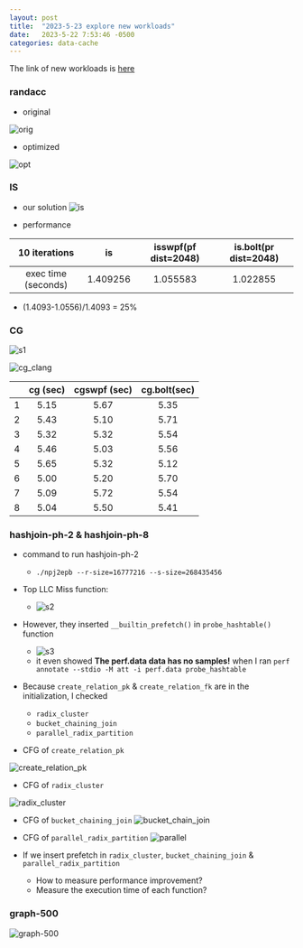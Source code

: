 ```yaml
---
layout: post
title:  "2023-5-23 explore new workloads"
date:   2023-5-22 7:53:46 -0500
categories: data-cache
---
```

The link of new workloads is [here](https://github.com/SamAinsworth/reproduce-cgo2017-paper/)

### randacc
- original

![orig](/assets/2023-05-23/randacc.png) 

- optimized

![opt](/assets/2023-05-23/randaccswpf.png)

### IS
- our solution
![is](/assets/2023-05-23/is_clang.png)

- performance

| 10 iterations | is | isswpf(pf dist=2048) | is.bolt(pr dist=2048) | 
|:---:|:---:|:---:|:---:|
|  exec time (seconds)  | 1.409256 | 1.055583 | 1.022855 |

- (1.4093-1.0556)/1.4093 = 25%


### CG
![s1](/assets/2023-05-23/s1.png)

![cg_clang](/assets/2023-05-23/cg_clang.png)

| | cg (sec) | cgswpf (sec) | cg.bolt(sec) |
|:---:|:---:|:---:|:---:| 
|  1   | 5.15 | 5.67 | 5.35 |
|  2   | 5.43 | 5.10 | 5.71 |
|  3   | 5.32 | 5.32 | 5.54 |
|  4   | 5.46 | 5.03 | 5.56 | 
|  5   | 5.65 | 5.32 | 5.12 | 
|  6   | 5.00 | 5.20 | 5.70 |
|  7   | 5.09 | 5.72 | 5.54 |
|  8   | 5.04 | 5.50 | 5.41 |


### hashjoin-ph-2 & hashjoin-ph-8
- command to run hashjoin-ph-2
	+ `./npj2epb --r-size=16777216 --s-size=268435456`

- Top LLC Miss function:
	+ ![s2](/assets/2023-05-23/s2.png)

- However, they inserted `__builtin_prefetch()` in `probe_hashtable()` function 
	+ ![s3](/assets/2023-05-23/s3.png)
	+ it even showed <strong>The perf.data data has no samples!</strong> when I ran `perf annotate --stdio -M att -i perf.data probe_hashtable`
- Because `create_relation_pk` & `create_relation_fk` are in the initialization, I checked 
	+ `radix_cluster`
	+ `bucket_chaining_join`
	+ `parallel_radix_partition`
- CFG of `create_relation_pk`

![create_relation_pk](/assets/2023-05-23/create_relation_pk.png) 

- CFG of `radix_cluster`

![radix_cluster](/assets/2023-05-23/radix_cluster.png)

- CFG of `bucket_chaining_join`
![bucket_chain_join](/assets/2023-05-23/bucket_chain_join.png)

- CFG of `parallel_radix_partition`
![parallel](/assets/2023-05-23/parallel.png)

- If we insert prefetch in `radix_cluster`, `bucket_chaining_join` & `parallel_radix_partition`
	+ How to measure performance improvement?
	+ Measure the execution time of each function?

### graph-500

![graph-500](/assets/2023-05-23/g500.png)

